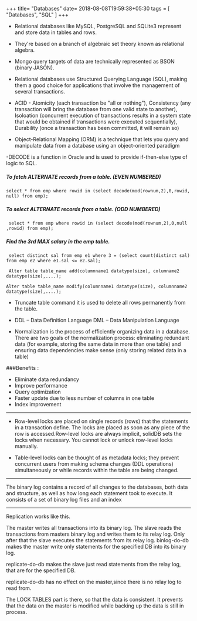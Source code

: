 +++
title= "Databases"
date= 2018-08-08T19:59:38+05:30
tags = [
    "Databases",
    "SQL"
   ]
+++

- Relational databases like MySQL, PostgreSQL and SQLite3 represent and store data in tables and rows. 

- They're based on a branch of algebraic set theory known as relational algebra.

- Mongo query targets of data are technically represented as BSON (binary JASON).

- Relational databases use Structured Querying Language (SQL), making them a good choice for applications that involve the management of several 
transactions. 

- ACID -  Atomicity (each transaction be "all or nothing"), Consistency (any transaction will bring the database from one valid state to another), Isoloation (concurrent execution of transactions results in a system state that would be obtained if transactions were executed sequentially), Durability (once a transaction has been committed, it will remain so)

- Object-Relational Mapping (ORM) is a technique that lets you query and manipulate data from a database using an object-oriented paradigm



-DECODE is a function in Oracle and is used to provide if-then-else type of logic to SQL.


##### To fetch ALTERNATE records from a table. (EVEN NUMBERED)

```select * from emp where rowid in (select decode(mod(rownum,2),0,rowid, null) from emp);```

##### To select ALTERNATE records from a table. (ODD NUMBERED)
``` select * from emp where rowid in (select decode(mod(rownum,2),0,null ,rowid) from emp);```

##### Find the 3rd MAX salary in the emp table.
``` select distinct sal from emp e1 where 3 = (select count(distinct sal) from emp e2 where e1.sal <= e2.sal);```

``` Alter table table_name add(columnname1 datatype(size), columname2 datatype(size),....);```

```Alter table table_name modify(columnname1 datatype(size), columnname2 datatype(size),....);```

- Truncate table command it is used to delete all rows permanently from the table.


- DDL – Data Definition Language
DML – Data Manipulation Language


- Normalization is the process of efficiently organizing data in a database. There are two goals of the normalization process: eliminating redundant data (for example, storing the same data in more than one table) and ensuring data dependencies make sense (only storing related data in a table)

###Benefits :

-  Eliminate data redundancy
- Improve performance
- Query optimization
- Faster update due to less number of columns in one table
- Index improvement


---
- Row-level locks are placed on single records (rows) that the statements in a transaction define. The locks are placed as soon as any piece of the row is accessed.Row-level locks are always implicit, solidDB sets the locks when necessary. You cannot lock or unlock row-level locks manually.



- Table-level locks can be thought of as metadata locks; they prevent concurrent users from making schema changes (DDL operations) simultaneously or while records within the table are being changed.
-----

The binary log contains a record of all changes to the databases, both data and structure, as well as how long each statement took to execute. It consists of a set of binary log files and an index

----
Replication works like this.

The master writes all transactions into its binary log.
The slave reads the transactions from masters binary log and writes them to its relay log.
Only after that the slave executes the statements from its relay log.
binlog-do-db makes the master write only statements for the specified DB into its binary log.

replicate-do-db makes the slave just read statements from the relay log, that are for the specified DB.

replicate-do-db has no effect on the master,since there is no relay log to read from.

The LOCK TABLES part is there, so that the data is consistent. It prevents that the data on the master is modified while backing up the data is still in process.

